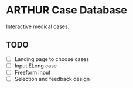 # ARTHUR Case Database

Interactive medical cases.

## TODO

- [ ] Landing page to choose cases
- [ ] Input ELong case
- [ ] Freeform input
- [ ] Selection and feedback design 
